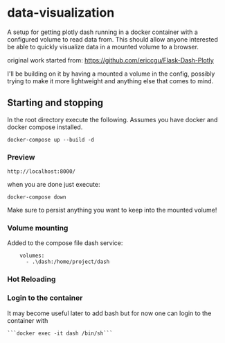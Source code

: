# data-visualization

A setup for getting plotly dash running in a docker container with a configured volume to read data from.
This should allow anyone interested be able to quickly visualize data in a mounted volume to a browser.

original work started from: https://github.com/ericcgu/Flask-Dash-Plotly

I'll be building on it by having a mounted a volume in the config, possibly trying to make it more lightweight
and anything else that comes to mind.

 ## Starting and stopping
 
 In the root directory execute the following. Assumes you have docker and docker compose installed.
 
    docker-compose up --build -d

### Preview

    http://localhost:8000/

when you are done just execute:

    docker-compose down
    
Make sure to persist anything you want to keep into the mounted volume!

### Volume mounting

Added to the compose file dash service:

        volumes:
          - .\dash:/home/project/dash 

### Hot Reloading

### Login to the container

It may become useful later to add bash but for now one can login to the container with 

    ```docker exec -it dash /bin/sh```
